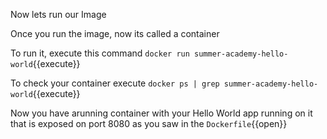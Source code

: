Now lets run our Image

Once you run the image, now its called a container

To run it, execute this command `docker run summer-academy-hello-world`{{execute}}

To check your container execute `docker ps | grep summer-academy-hello-world`{{execute}}

Now you have arunning container with your Hello World app running on it that is exposed on port 8080 as you saw in the `Dockerfile`{{open}}